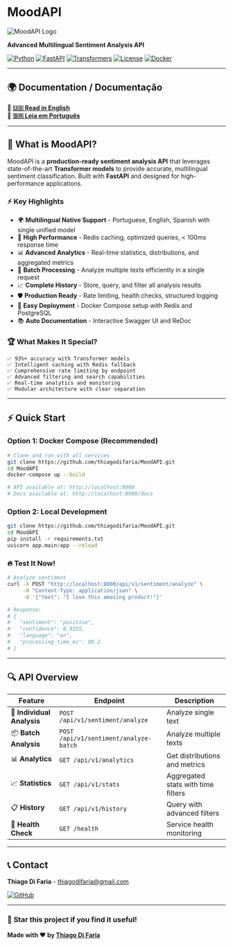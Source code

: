 # MoodAPI

![MoodAPI Logo](https://img.shields.io/badge/MoodAPI-Sentiment%20Analysis-purple?style=for-the-badge&logo=brain)

**Advanced Multilingual Sentiment Analysis API**

[![Python](https://img.shields.io/badge/Python-3.10+-3776ab?style=flat&logo=python&logoColor=white)](https://python.org)
[![FastAPI](https://img.shields.io/badge/FastAPI-Latest-009688?style=flat&logo=fastapi&logoColor=white)](https://fastapi.tiangolo.com)
[![Transformers](https://img.shields.io/badge/🤗_Transformers-Latest-yellow?style=flat)](https://huggingface.co/transformers)
[![License](https://img.shields.io/badge/License-MIT-green.svg?style=flat)](LICENSE)
[![Docker](https://img.shields.io/badge/Docker-Ready-2496ed?style=flat&logo=docker&logoColor=white)](https://docker.com)

---

## 🌍 **Documentation / Documentação**

**📖 [🇺🇸 Read in English](README_EN.md)**  
**📖 [🇧🇷 Leia em Português](README_PT.md)**

---

## 🎯 What is MoodAPI?

MoodAPI is a **production-ready sentiment analysis API** that leverages state-of-the-art **Transformer models** to provide accurate, multilingual sentiment classification. Built with **FastAPI** and designed for high-performance applications.

### ⚡ Key Highlights

- 🌍 **Multilingual Native Support** - Portuguese, English, Spanish with single unified model
- 🚀 **High Performance** - Redis caching, optimized queries, < 100ms response time
- 📊 **Advanced Analytics** - Real-time statistics, distributions, and aggregated metrics
- 🔄 **Batch Processing** - Analyze multiple texts efficiently in a single request
- 📈 **Complete History** - Store, query, and filter all analysis results
- 🛡️ **Production Ready** - Rate limiting, health checks, structured logging
- 🐳 **Easy Deployment** - Docker Compose setup with Redis and PostgreSQL
- 📚 **Auto Documentation** - Interactive Swagger UI and ReDoc

### 🏆 What Makes It Special?

```
✅ 93%+ accuracy with Transformer models
✅ Intelligent caching with Redis fallback
✅ Comprehensive rate limiting by endpoint
✅ Advanced filtering and search capabilities
✅ Real-time analytics and monitoring
✅ Modular architecture with clear separation
```

---

## ⚡ Quick Start

### Option 1: Docker Compose (Recommended)
```bash
# Clone and run with all services
git clone https://github.com/thiagodifaria/MoodAPI.git
cd MoodAPI
docker-compose up --build

# API available at: http://localhost:8000
# Docs available at: http://localhost:8000/docs
```

### Option 2: Local Development
```bash
git clone https://github.com/thiagodifaria/MoodAPI.git
cd MoodAPI
pip install -r requirements.txt
uvicorn app.main:app --reload
```

### 🔥 Test It Now!
```bash
# Analyze sentiment
curl -X POST "http://localhost:8000/api/v1/sentiment/analyze" \
     -H "Content-Type: application/json" \
     -d '{"text": "I love this amazing product!"}'

# Response:
# {
#   "sentiment": "positive",
#   "confidence": 0.9355,
#   "language": "en",
#   "processing_time_ms": 89.2
# }
```

---

## 🔍 API Overview

| Feature | Endpoint | Description |
|---------|----------|-------------|
| 🎯 **Individual Analysis** | `POST /api/v1/sentiment/analyze` | Analyze single text |
| 📦 **Batch Analysis** | `POST /api/v1/sentiment/analyze-batch` | Analyze multiple texts |
| 📊 **Analytics** | `GET /api/v1/analytics` | Get distributions and metrics |
| 📈 **Statistics** | `GET /api/v1/stats` | Aggregated stats with time filters |
| 📋 **History** | `GET /api/v1/history` | Query with advanced filters |
| 🏥 **Health Check** | `GET /health` | Service health monitoring |

---

## 📞 Contact

**Thiago Di Faria** - thiagodifaria@gmail.com

[![GitHub](https://img.shields.io/badge/GitHub-@thiagodifaria-black?style=flat&logo=github)](https://github.com/thiagodifaria)

---

### 🌟 **Star this project if you find it useful!**

**Made with ❤️ by [Thiago Di Faria](https://github.com/thiagodifaria)**